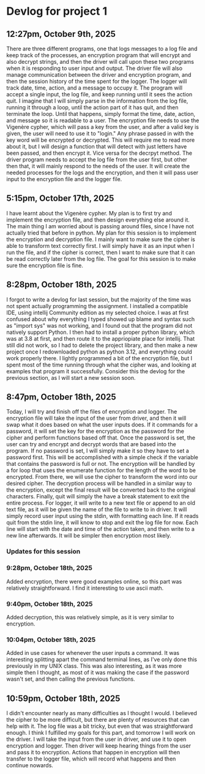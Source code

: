 # Devlog for project 1

## 12:27pm, October 9th, 2025

There are three different programs, one that logs messages to a log file and keep track of the processes, an encryption program that will encrypt and also decrypt strings, and then the driver will call upon these two programs when it is responding to user input and output. The driver file will also manage communication between the driver and encryption program, and then the session history of the time spent for the logger. 
The logger will track date, time, action, and a message to occupy it. The program will accept a single input, the log file, and keep running until it sees the action quit. I imagine that I will simply parse in the information from the log file, running it through a loop, until the action part of it has quit, and then terminate the loop. Until that happens, simply format the time, date, action, and message so it is readable to a user. 
The encryption file needs to use the Vigenère cypher, which will pass a key from the user, and after a valid key is given, the user will need to use it to "login." Any phrase passed in with the key word will be encrypted or decrypted.  This will require me to read more about it, but I will design a function that will detect with just letters have been passed, and then encrypt it. Vice versa for the decrpyt method.
The driver program needs to accept the log file from the user first, but other then that, it will mainly respond to the needs of the user. It will create the needed processes for the logs and the encryption, and then it will pass user input to the encryption file and the logger file. 

## 5:15pm, October 17th, 2025

I have learnt about the Vigenère cypher. My plan is to first try and implement the encryption file, and then design everything else around it. The main thing I am worried about is passing around files, since I have not actually tried that before in python. My plan for this session is to implement the encryption and decryption file. I mainly want to make sure the cipher is able to transform text correctly first. I will simply have it as an input when I run the file, and if the cipher is correct, then I want to make sure that it can be read correctly later from the log file. The goal for this session is to make sure the encryption file is fine. 

## 8:28pm, October 18th, 2025
I forgot to write a devlog for last session, but the majority of the time was not spent actually programming the assignment. I installed a compatible IDE, using intellij Community edition as my selected choice. I was at first confused about why everything I typed showed up blame and syntax such as "import sys" was not working, and I found out that the program did not natively support Python. I then had to install a proper python library, which was at 3.8 at first, and then route it to the appriopiate place for intellij. That still did not work, so I had to delete the project library, and then make a new project once I redownloaded python as python 3.12, and everything could work properly there. I lightly programmed a bit of the encryption file, but I spent most of the time running through what the cipher was, and looking at examples that program it successfully. Consider this the devlog for the previous section, as I will start a new session soon. 

## 8:47pm, October 18th, 2025

Today, I will try and finish off the files of encryption and logger. The encryption file will take the input of the user from driver, and then it will swap what it does based on what the user inputs does. If it commands for a password, it will set the key for the encryption as the password for the cipher and perform functions based off that. Once the password is set, the user can try and encrypt and decrypt words that are based into the program. If no password is set, I will simply make it so they have to set a password first. This will be accomplished with a simple check if the variable that contains the password is full or not. The encryption will be handled by a for loop that uses the enumerate function for the length of the word to be encrypted. From there, we will use the cipher to transform the word into our desired cipher. The decryption process will be handled in a similar way to the encryption, except the final result will be converted back to the original characters. Finally, quit will simply the have a break statement to exit the entire process. For logger, it will write to a new text file or append to an old text file, as it will be given the name of the file to write to in driver. It will simply record user input using the stdin, with formatting each line. If it reads quit from the stdin line, it will know to stop and exit the log file for now. Each line will start with the date and time of the action taken, and then write to a new line afterwards. It will be simpler then encryption most likely. 

### Updates for this session
### 9:28pm, October 18th, 2025
Added encryption, there were good examples online, so this part was relatively straightforward. I find it interesting to use ascii math. 

### 9:40pm, October 18th, 2025
Added decryption, this was relatively simple, as it is very similar to encryption. 

### 10:04pm, October 18th, 2025
Added in use cases for whenever the user inputs a command. It was interesting splitting apart the command terminal lines, as I've only done this previously in my UNIX class. This was also interesting, as it was more simple then I thought, as most of it was making the case if the password wasn't set, and then calling the previous functions. 

## 10:59pm, October 18th, 2025

I didn't encounter nearly as many difficulties as I thought I would. I believed the cipher to be more difficult, but there are plenty of resources that can help with it. The log file was a bit tricky, but even that was straightforward enough. I think I fulfilled my goals for this part, and tomorrow I will work on the driver. I will take the input from the user in driver, and use it to open encryption and logger. Then driver will keep hearing things from the user and pass it to encryption. Actions that happen in encryption will then transfer to the logger file, which will record what happens and then continue nowards. 

